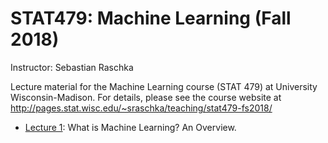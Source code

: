 # STAT479: Machine Learning (Fall 2018)

Instructor: Sebastian Raschka

Lecture material for the Machine Learning course (STAT 479) at University Wisconsin-Madison. For details, please see the course website at http://pages.stat.wisc.edu/~sraschka/teaching/stat479-fs2018/

- [Lecture 1](01_overview): What is Machine Learning? An Overview.

